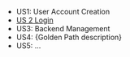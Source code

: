 - <link to template slide> US1: User Account Creation
- [US 2 Login](https://docs.google.com/presentation/d/1rxox-OgDh6j-x_GS7LAMA8H9iIh3_DziAaKI-PFFIPQ/edit?usp=sharing)
- <link to template slide> US3: Backend Management
- <link to template slide> US4: {Golden Path description}
- <link to template slide> US5: …
